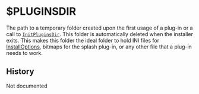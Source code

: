 # $PLUGINSDIR

The path to a temporary folder created upon the first usage of a plug-in or a call to [`InitPluginsDir`][1]. This folder is automatically deleted when the installer exits. This makes this folder the ideal folder to hold INI files for [InstallOptions][2], bitmaps for the splash plug-in, or any other file that a plug-in needs to work.

## History

Not documented

[1]: ../Reference/Commands/InitPluginsDir.md
[2]: http://nsis.sourceforge.net/Docs/InstallOptions/Readme.html
